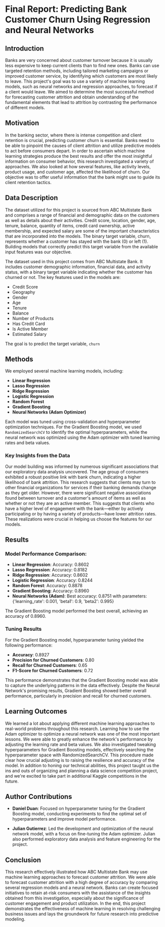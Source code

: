 # Final Report: Predicting Bank Customer Churn Using Regression and Neural Networks

## Introduction

Banks are very concerned about customer turnover because it is usually less expensive to keep current clients than to find new ones. Banks can use targeted retention methods, including tailored marketing campaigns or improved customer service, by identifying which customers are most likely to leave. This project's goal was to use a variety of machine learning models, such as neural networks and regression approaches, to forecast if a client would leave. We aimed to determine the most successful method for forecasting customer attrition and obtain understanding of the fundamental elements that lead to attrition by contrasting the performance of different models.


## Motivation

In the banking sector, where there is intense competition and client retention is crucial, predicting customer churn is essential. Banks need to be able to pinpoint the causes of client attrition and utilize predictive models to act before consumers depart. In order to ascertain which machine learning strategies produce the best results and offer the most insightful information on consumer behavior, this research investigated a variety of approaches. We also looked at how several features, like activity levels, product usage, and customer age, affected the likelihood of churn. Our objective was to offer useful information that the bank might use to guide its client retention tactics.


## Data Description
The dataset utilized for this project is sourced from ABC Multistate Bank and comprises a range of financial and demographic data on the customers as well as details about their activities. Credit score, location, gender, age, tenure, balance, quantity of items, credit card ownership, active membership, and expected salary are some of the important characteristics that are incorporated into the models. The binary target variable, churn, represents whether a customer has stayed with the bank (0) or left (1). Building models that correctly predict this target variable from the available input features was our objective.

The dataset used in this project comes from ABC Multistate Bank. It includes customer demographic information, financial data, and activity status, with a binary target variable indicating whether the customer has churned or not. The key features used in the models are:
- Credit Score
- Geography
- Gender
- Age
- Tenure
- Balance
- Number of Products
- Has Credit Card
- Is Active Member
- Estimated Salary

The goal is to predict the target variable, `churn`

## Methods

We employed several machine learning models, including:
- **Linear Regression**
- **Lasso Regression**
- **Ridge Regression**
- **Logistic Regression**
- **Random Forest**
- **Gradient Boosting**
- **Neural Networks (Adam Optimizer)**

Each model was tuned using cross-validation and hyperparameter optimization techniques. For the Gradient Boosting model, we used `RandomizedSearchCV` to identify the optimal hyperparameters, while the neural network was optimized using the Adam optimizer with tuned learning rates and beta values.

### Key Insights from the Data

Our model building was informed by numerous significant associations that our exploratory data analysis uncovered. The age group of consumers exhibited a robust positive link with bank churn, indicating a higher likelihood of bank attrition. This research suggests that clients may turn to other financial organizations for services if their banking demands change as they get older. However, there were significant negative associations found between turnover and a customer's amount of items as well as whether or not they are an active member. This suggests that clients who have a higher level of engagement with the bank—either by actively participating or by having a variety of products—have lower attrition rates. These realizations were crucial in helping us choose the features for our models.

## Results

### Model Performance Comparison:

- **Linear Regression**: Accuracy: 0.8602
- **Lasso Regression**: Accuracy: 0.8182
- **Ridge Regression**: Accuracy: 0.8602
- **Logistic Regression**: Accuracy: 0.8244
- **Random Forest**: Accuracy: 0.8878
- **Gradient Boosting**: Accuracy: 0.8960
- **Neural Networks (Adam)**: Best accuracy: 0.8751 with parameters: {'learning_rate': 0.001, 'beta1': 0.9, 'beta2': 0.995}

The Gradient Boosting model performed the best overall, achieving an accuracy of 0.8960.

### Tuning Results

For the Gradient Boosting model, hyperparameter tuning yielded the following performance:
- **Accuracy**: 0.8927
- **Precision for Churned Customers**: 0.80
- **Recall for Churned Customers**: 0.65
- **F1-Score for Churned Customers**: 0.72

This performance demonstrates that the Gradient Boosting model was able to capture the underlying patterns in the data effectively. Despite the Neural Network's promising results, Gradient Boosting showed better overall performance, particularly in precision and recall for churned customers.

## Learning Outcomes

We learned a lot about applying different machine learning approaches to real-world problems throughout this research. Learning how to use the Adam optimizer to optimize a neural network was one of the most important lessons. We were able to greatly enhance the network's performance by adjusting the learning rate and beta values. We also investigated tweaking hyperparameters for Gradient Boosting models, effectively searching the hyperparameter space with RandomizedSearchCV. This procedure made clear how crucial adjusting is to raising the resilience and accuracy of the model. In addition to honing our technical abilities, this project taught us the ins and outs of organizing and planning a data science competition project, and we're excited to take part in additional Kaggle competitions in the future.

## Author Contributions

- **Daniel Duan**: Focused on hyperparameter tuning for the Gradient Boosting model, conducting experiments to find the optimal set of hyperparameters and improve model performance.

- **Julian Gutierrez**: Led the development and optimization of the neural network model, with a focus on fine-tuning the Adam optimizer. Julian also performed exploratory data analysis and feature engineering for the project.

## Conclusion

This research effectively illustrated how ABC Multistate Bank may use machine learning approaches to forecast customer attrition. We were able to forecast customer attrition with a high degree of accuracy by comparing several regression models and a neural network. Banks can create focused initiatives to retain at-risk consumers with the assistance of the insights obtained from this investigation, especially about the significance of customer engagement and product utilization. In the end, this project demonstrates the effectiveness of machine learning in resolving challenging business issues and lays the groundwork for future research into predictive modeling.
